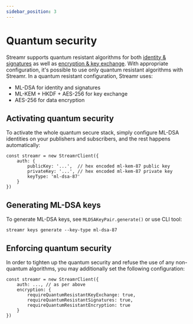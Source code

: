```yaml
---
sidebar_position: 3
---
```


# Quantum security

Streamr supports quantum resistant algorithms for both [identity & signatures](signing-and-verification.md) as well as [encryption & key exchange](end-to-end-encryption.md). With appropriate configuration, it's possible to use only quantum resistant algorithms with Streamr. In a quantum resistant configuration, Streamr uses:

- ML-DSA for identity and signatures
- ML-KEM + HKDF + AES-256 for key exchange
- AES-256 for data encryption

## Activating quantum security

To activate the whole quantum secure stack, simply configure ML-DSA identities on your publishers and subscribers, and the rest happens automatically:

```
const streamr = new StreamrClient({
    auth: {
        publicKey: '...',  // hex encoded ml-kem-87 public key
        privateKey: '...', // hex encoded ml-kem-87 private key
        keyType: 'ml-dsa-87'
    }
})
```

## Generating ML-DSA keys

To generate ML-DSA keys, see `MLDSAKeyPair.generate()` or use CLI tool:

```
streamr keys generate --key-type ml-dsa-87
```

## Enforcing quantum security

In order to tighten up the quantum security and refuse the use of any non-quantum algorithms, you may additionally set the following configuration:

```
const streamr = new StreamrClient({
    auth: ..., // as per above
    encryption: {
        requireQuantumResistantKeyExchange: true,
        requireQuantumResistantSignatures: true,
        requireQuantumResistantEncryption: true
    }
})
```
